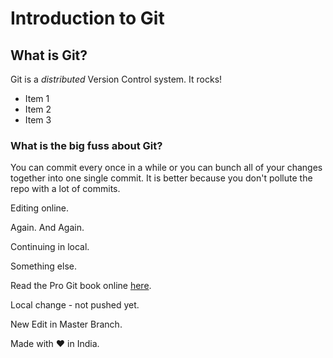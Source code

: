 # Introduction to Git
## What is Git?
Git is a *distributed* Version Control system.
It rocks!
+ Item 1
+ Item 2
+ Item 3

### What is the big fuss about Git?

You can commit every once in a while or you can bunch all of your changes together into one single commit. It is better because you don't pollute the repo with a lot of commits.

Editing online.

Again. And Again.

Continuing in local.

Something else.


Read the Pro Git book online [here](https://git-scm.com/book/en/v2).

Local change - not pushed yet.

New Edit in Master Branch.

Made with ❤ in India.
